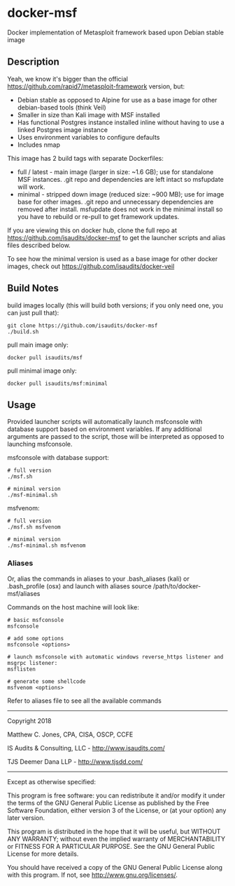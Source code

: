 # docker-msf

Docker implementation of Metasploit framework based upon Debian stable image


## Description

Yeah, we know it's bigger than the official https://github.com/rapid7/metasploit-framework version, but:
* Debian stable as opposed to Alpine for use as a base image for other debian-based tools (think Veil)
* Smaller in size than Kali image with MSF installed
* Has functional Postgres instance installed inline without having to use a linked Postgres image instance
* Uses environment variables to configure defaults
* Includes nmap

This image has 2 build tags with separate Dockerfiles:
* full / latest - main image (larger in size: ~1.6 GB); use for standalone MSF instances. .git repo and dependencies are left
intact so msfupdate will work. 
* minimal - stripped down image (reduced size: ~900 MB); use for image base for other images. .git repo and
unnecessary dependencies are removed after install. msfupdate does not work in the minimal install so you
have to rebuild or re-pull to get framework updates.

If you are viewing this on docker hub, clone the full repo at https://github.com/isaudits/docker-msf
to get the launcher scripts and alias files described below.

To see how the minimal version is used as a base image for other docker images, check out
https://github.com/isaudits/docker-veil

## Build Notes

build images locally (this will build both versions; if you only need one, you can just pull that):

    git clone https://github.com/isaudits/docker-msf
    ./build.sh
    
pull main image only:

    docker pull isaudits/msf
    
pull minimal image only:

    docker pull isaudits/msf:minimal
    

## Usage
Provided launcher scripts will automatically launch msfconsole with database support based
on environment variables. If any additional arguments are passed to the script, those will
be interpreted as opposed to launching msfconsole.

msfconsole with database support:

    # full version
    ./msf.sh
    
    # minimal version
    ./msf-minimal.sh

msfvenom:

    # full version
    ./msf.sh msfvenom
    
    # minimal version
    ./msf-minimal.sh msfvenom

### Aliases
Or, alias the commands in aliases to your .bash_aliases (kali) or .bash_profile (osx) and launch with aliases
    source /path/to/docker-msf/aliases
    
Commands on the host machine will look like:

    # basic msfconsole
    msfconsole
    
    # add some options
    msfconsole <options>
    
    # launch msfconsole with automatic windows reverse_https listener and msgrpc listener:
    msflisten
    
    # generate some shellcode
    msfvenom <options>

Refer to aliases file to see all the available commands
    
--------------------------------------------------------------------------------

Copyright 2018

Matthew C. Jones, CPA, CISA, OSCP, CCFE

IS Audits & Consulting, LLC - <http://www.isaudits.com/>

TJS Deemer Dana LLP - <http://www.tjsdd.com/>

--------------------------------------------------------------------------------

Except as otherwise specified:

This program is free software: you can redistribute it and/or modify it under
the terms of the GNU General Public License as published by the Free Software
Foundation, either version 3 of the License, or (at your option) any later
version.

This program is distributed in the hope that it will be useful, but WITHOUT ANY
WARRANTY; without even the implied warranty of MERCHANTABILITY or FITNESS FOR A
PARTICULAR PURPOSE. See the GNU General Public License for more details.

You should have received a copy of the GNU General Public License along with
this program. If not, see <http://www.gnu.org/licenses/>.